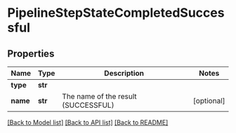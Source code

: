 # PipelineStepStateCompletedSuccessful

## Properties
Name | Type | Description | Notes
------------ | ------------- | ------------- | -------------
**type** | **str** |  | 
**name** | **str** | The name of the result (SUCCESSFUL) | [optional] 

[[Back to Model list]](../README.md#documentation-for-models) [[Back to API list]](../README.md#documentation-for-api-endpoints) [[Back to README]](../README.md)


